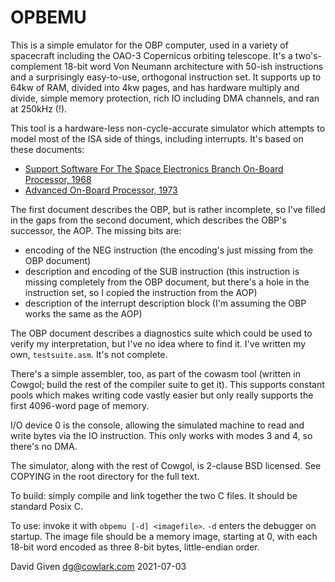 OPBEMU
======

This is a simple emulator for the OBP computer, used in a variety of spacecraft
including the OAO-3 Copernicus orbiting telescope. It's a two's-complement
18-bit word Von Neumann architecture with 50-ish instructions and a
surprisingly easy-to-use, orthogonal instruction set. It supports up to 64kw of
RAM, divided into 4kw pages, and has hardware multiply and divide, simple
memory protection, rich IO including DMA channels, and ran at 250kHz (!).

This tool is a hardware-less non-cycle-accurate simulator which attempts to
model most of the ISA side of things, including interrupts. It's based on these
documents:

  - [Support Software For The Space Electronics Branch On-Board Processor,
	1968](https://cdn.hackaday.io/files/1804677721100128/OAO-3_Instruction_set.pdf)
  - [Advanced On-Board Processor,
	1973](https://ntrs.nasa.gov/api/citations/19740002071/downloads/19740002071.pdf)

The first document describes the OBP, but is rather incomplete, so I've filled
in the gaps from the second document, which describes the OBP's successor, the
AOP. The missing bits are:

  - encoding of the NEG instruction (the encoding's just missing from the OBP
	document)
  - description and encoding of the SUB instruction (this instruction is
	missing completely from the OBP document, but there's a hole in the
	instruction set, so I copied the instruction from the AOP)
  - description of the interrupt description block (I'm assuming the OBP works
	the same as the AOP)

The OBP document describes a diagnostics suite which could be used to verify my
interpretation, but I've no idea where to find it. I've written my own,
`testsuite.asm`. It's not complete.

There's a simple assembler, too, as part of the cowasm tool (written in Cowgol;
build the rest of the compiler suite to get it). This supports constant pools
which makes writing code vastly easier but only really supports the first
4096-word page of memory.

I/O device 0 is the console, allowing the simulated machine to read and write
bytes via the IO instruction. This only works with modes 3 and 4, so there's no
DMA.

The simulator, along with the rest of Cowgol, is 2-clause BSD licensed. See
COPYING in the root directory for the full text.

To build: simply compile and link together the two C files. It should be
standard Posix C.

To use: invoke it with `obpemu [-d] <imagefile>`. `-d` enters the debugger on
startup. The image file should be a memory image, starting at 0, with each
18-bit word encoded as three 8-bit bytes, little-endian order.

David Given
dg@cowlark.com
2021-07-03
